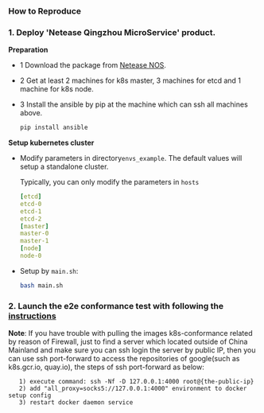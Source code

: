 ### How to Reproduce

### 1. Deploy 'Netease Qingzhou MicroService' product.
**Preparation**
- 1 Download the package from [Netease NOS](https://k8s-package.nos-eastchina1.126.net/qingzhou-k8s.tar.gz).

- 2 Get at least 2 machines for k8s master, 3 machines for etcd and 1 machine for k8s node.

- 3 Install the ansible by pip at the machine which can ssh all machines above.
	```bash
	pip install ansible
	```

**Setup kubernetes cluster**

- Modify parameters in directory`envs_example`. The default values will setup a standalone cluster.

	Typically, you can only modify the parameters in `hosts`
	```yaml
	[etcd]
	etcd-0
	etcd-1
	etcd-2
	[master]
	master-0
	master-1
	[node]
	node-0
	```

- Setup by `main.sh`:

	```bash
	bash main.sh
	```

### 2. Launch the e2e conformance test with following the [instructions](https://github.com/cncf/k8s-conformance/blob/master/instructions.md#running)

**Note**: If you have trouble with pulling the images k8s-conformance related by reason of Firewall, just to find a server which located outside of China Mainland and make sure you can ssh login the server by public IP, then you can use ssh port-forward to access the repositories of google(such as k8s.gcr.io, quay.io), the steps of ssh port-forward as below: 
```
   1) execute command: ssh -Nf -D 127.0.0.1:4000 root@{the-public-ip}
   2) add "all_proxy=socks5://127.0.0.1:4000" environment to docker setup config 
   3) restart docker daemon service
```

